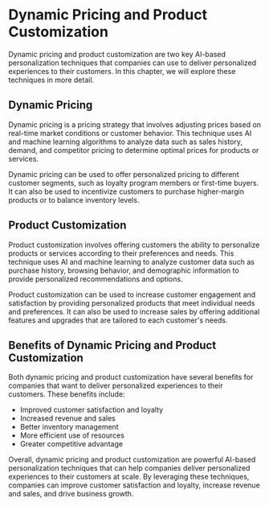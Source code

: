 Dynamic Pricing and Product Customization
=============================================================================================

Dynamic pricing and product customization are two key AI-based personalization techniques that companies can use to deliver personalized experiences to their customers. In this chapter, we will explore these techniques in more detail.

Dynamic Pricing
---------------

Dynamic pricing is a pricing strategy that involves adjusting prices based on real-time market conditions or customer behavior. This technique uses AI and machine learning algorithms to analyze data such as sales history, demand, and competitor pricing to determine optimal prices for products or services.

Dynamic pricing can be used to offer personalized pricing to different customer segments, such as loyalty program members or first-time buyers. It can also be used to incentivize customers to purchase higher-margin products or to balance inventory levels.

Product Customization
---------------------

Product customization involves offering customers the ability to personalize products or services according to their preferences and needs. This technique uses AI and machine learning to analyze customer data such as purchase history, browsing behavior, and demographic information to provide personalized recommendations and options.

Product customization can be used to increase customer engagement and satisfaction by providing personalized products that meet individual needs and preferences. It can also be used to increase sales by offering additional features and upgrades that are tailored to each customer's needs.

Benefits of Dynamic Pricing and Product Customization
-----------------------------------------------------

Both dynamic pricing and product customization have several benefits for companies that want to deliver personalized experiences to their customers. These benefits include:

* Improved customer satisfaction and loyalty
* Increased revenue and sales
* Better inventory management
* More efficient use of resources
* Greater competitive advantage

Overall, dynamic pricing and product customization are powerful AI-based personalization techniques that can help companies deliver personalized experiences to their customers at scale. By leveraging these techniques, companies can improve customer satisfaction and loyalty, increase revenue and sales, and drive business growth.
